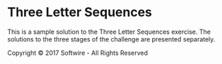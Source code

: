 # Three Letter Sequences

This is a sample solution to the Three Letter Sequences exercise. The solutions to the three stages of the challenge are presented separately.

Copyright © 2017 Softwire - All Rights Reserved
